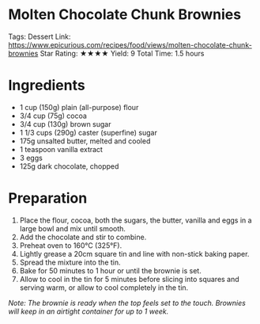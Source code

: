 # Molten Chocolate Chunk Brownies

Tags: Dessert
Link: https://www.epicurious.com/recipes/food/views/molten-chocolate-chunk-brownies
Star Rating: ★★★★
Yield: 9
Total Time: 1.5 hours

# Ingredients

- 1 cup (150g) plain (all-purpose) flour
- 3/4 cup (75g) cocoa
- 3/4 cup (130g) brown sugar
- 1 1/3 cups (290g) caster (superfine) sugar
- 175g unsalted butter, melted and cooled
- 1 teaspoon vanilla extract
- 3 eggs
- 125g dark chocolate, chopped

# Preparation

1. Place the flour, cocoa, both the sugars, the butter, vanilla and eggs in a large bowl and mix until smooth.
2. Add the chocolate and stir to combine.
3. Preheat oven to 160°C (325°F).
4. Lightly grease a 20cm square tin and line with non-stick baking paper.
5. Spread the mixture into the tin.
6. Bake for 50 minutes to 1 hour or until the brownie is set.
7. Allow to cool in the tin for 5 minutes before slicing into squares and serving warm, or allow to cool completely in the tin.

*Note: The brownie is ready when the top feels set to the touch. Brownies will keep in an airtight container for up to 1 week.*